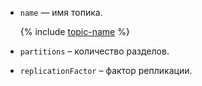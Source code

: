 * `name` — имя топика.

    {% include [topic-name](../../../../_includes/mdb/mkf/note-info-topic-name.md) %}

* `partitions` – количество разделов.
* `replicationFactor` – фактор репликации.
